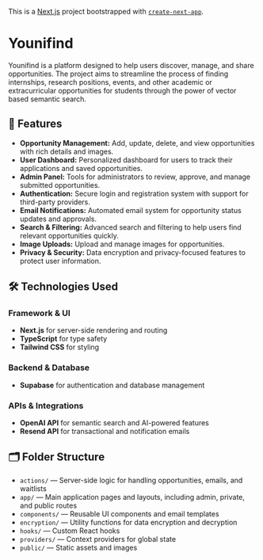 This is a [Next.js](https://nextjs.org/) project bootstrapped with [`create-next-app`](https://github.com/vercel/next.js/tree/canary/packages/create-next-app).

# Younifind

Younifind is a platform designed to help users discover, manage, and share opportunities. The project aims to streamline the process of finding internships, research positions, events, and other academic or extracurricular opportunities for students through the power of vector based semantic search.

## 💎 Features

- **Opportunity Management:** Add, update, delete, and view opportunities with rich details and images.
- **User Dashboard:** Personalized dashboard for users to track their applications and saved opportunities.
- **Admin Panel:** Tools for administrators to review, approve, and manage submitted opportunities.
- **Authentication:** Secure login and registration system with support for third-party providers.
- **Email Notifications:** Automated email system for opportunity status updates and approvals.
- **Search & Filtering:** Advanced search and filtering to help users find relevant opportunities quickly.
- **Image Uploads:** Upload and manage images for opportunities.
- **Privacy & Security:** Data encryption and privacy-focused features to protect user information.

## 🛠️ Technologies Used

### Framework & UI

- **Next.js** for server-side rendering and routing
- **TypeScript** for type safety
- **Tailwind CSS** for styling

### Backend & Database

- **Supabase** for authentication and database management

### APIs & Integrations

- **OpenAI API** for semantic search and AI-powered features
- **Resend API** for transactional and notification emails

## 🗂️ Folder Structure

- `actions/` — Server-side logic for handling opportunities, emails, and waitlists
- `app/` — Main application pages and layouts, including admin, private, and public routes
- `components/` — Reusable UI components and email templates
- `encryption/` — Utility functions for data encryption and decryption
- `hooks/` — Custom React hooks
- `providers/` — Context providers for global state
- `public/` — Static assets and images
